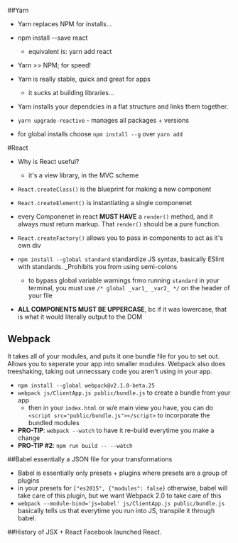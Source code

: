 ##Yarn

* Yarn replaces NPM for installs...

* npm install --save react
	* equivalent is: yarn add react

* Yarn >> NPM; for speed! 
* Yarn is really stable, quick and great for apps
	* it sucks at building libraries...

* Yarn installs your dependcies in a flat structure and links them together.

* `yarn upgrade-reactive` - manages all packages + versions
* for global installs choose `npm install --g` over `yarn add`

#React

* Why is React useful?
    - it's a view library, in the MVC scheme
* `React.createClass()` is the blueprint for making a new component
* `React.createElement()` is instantiating a single componenet
* every Componenet in react __MUST HAVE__ a `render()` method, and it always must return markup. That `render()` should be a pure function.
* `React.createFactory()` allows you to pass in components to act as it's own div


* `npm install --global standard` standardize JS syntax, basically ESlint with standards. _Prohibits you from using semi-colons
    - to bypass global variable warnings frmo running `standard` in your terminal, you must use `/* global _var1_ _var2_ */` on the header of your file

* __ALL COMPONENTS MUST BE UPPERCASE__, bc if it was lowercase, that is what it would literally output to the DOM
## Webpack
It takes all of your modules, and puts it one bundle file for you to set out. Allows you to seperate your app into smaller modules. Webpack also does treeshaking, taking out unnecssary code you aren't using in your app.
* `npm install --global webpack@v2.1.0-beta.25`
* `webpack js/ClientApp.js public/bundle.js` to create a bundle from your app
    - then in your `index.html` or w/e main view you have, you can do ` <script src="public/bundle.js"></script>` to incorporate the bundled modules
* __PRO-TIP__: `webpack --watch` to have it re-build everytime you make a change
* __PRO-TIP #2__: `npm run build -- --watch`

##Babel 
essentially a JSON file for your transformations
* Babel is essentially only presets + plugins where presets are a group of plugins
* in your presets for `["es2015", {"modules": false}` otherwise, babel will take care of this plugin, but we want Webpack 2.0 to take care of this
* `webpack --module-bind='js=babel' js/ClientApp.js public/bundle.js` basically tells us that everytime you run into JS, transpile it through babel.

##History of JSX + React
Facebook launched React. 
